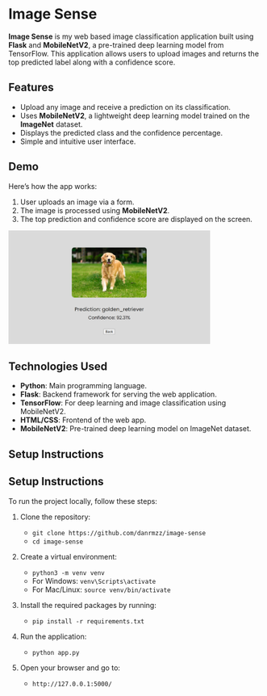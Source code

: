# Image Sense

**Image Sense** is my web based image classification application built using **Flask** and **MobileNetV2**, a pre-trained deep learning model from TensorFlow. This application allows users to upload images and returns the top predicted label along with a confidence score.

## Features

- Upload any image and receive a prediction on its classification.
- Uses **MobileNetV2**, a lightweight deep learning model trained on the **ImageNet** dataset.
- Displays the predicted class and the confidence percentage.
- Simple and intuitive user interface.

## Demo

Here’s how the app works:

1. User uploads an image via a form.
2. The image is processed using **MobileNetV2**.
3. The top prediction and confidence score are displayed on the screen.

<img src="static/uploads/image_sense_img.jpg" alt="Image Sense Screenshot" width="400"/>


## Technologies Used

- **Python**: Main programming language.
- **Flask**: Backend framework for serving the web application.
- **TensorFlow**: For deep learning and image classification using MobileNetV2.
- **HTML/CSS**: Frontend of the web app.
- **MobileNetV2**: Pre-trained deep learning model on ImageNet dataset.

## Setup Instructions

## Setup Instructions

To run the project locally, follow these steps:

1. Clone the repository:
   - `git clone https://github.com/danrmzz/image-sense`
   - `cd image-sense`

2. Create a virtual environment:
   - `python3 -m venv venv`
   - For Windows: `venv\Scripts\activate`
   - For Mac/Linux: `source venv/bin/activate`

3. Install the required packages by running:
   - `pip install -r requirements.txt`

4. Run the application:
   - `python app.py`

5. Open your browser and go to:
   - `http://127.0.0.1:5000/`

